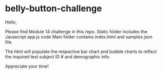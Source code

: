 # belly-button-challenge

Hello,

Please find Module 14 challenge in this repo. Static folder includes the Javascript app.js code
Main folder contains index.html and samples json file.

The html will populate the respective bar chart and bubble charts to reflect the inquired test subject ID # and demographic info.

Appreciate your time!